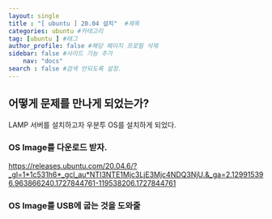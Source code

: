 ```yaml
---
layout: single
title : "[ ubuntu ] 20.04 설치"  #제목
categories: ubuntu #카테고리
tag: [ubuntu ] #태그
author_profile: false #해당 페이지 프로필 삭제
sidebar: false #사이드 기능 추가
    nav: "docs" 
search : false #검색 안되도록 설정.
---
```


## 어떻게 문제를 만나게 되었는가?

LAMP 서버를 설치하고자 우분투 OS를 설치하게 되었다. 


### OS Image를 다운로드 받자.
https://releases.ubuntu.com/20.04.6/?_gl=1*1c531h6*_gcl_au*NTI3NTE1Mjc3LjE3Mjc4NDQ3NjU.&_ga=2.129915396.963866240.1727844761-119538206.1727844761

### OS Image를 USB에 굽는 것을 도와줄 

